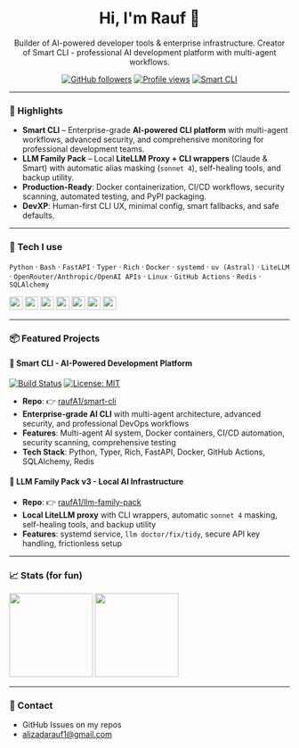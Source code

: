<h1 align="center">Hi, I'm Rauf 👋</h1>
<p align="center">
  Builder of AI-powered developer tools & enterprise infrastructure. Creator of Smart CLI - professional AI development platform with multi-agent workflows.
</p>

<p align="center">
  <a href="https://github.com/raufA1?tab=followers"><img alt="GitHub followers" src="https://img.shields.io/github/followers/raufA1?style=flat&label=Followers"></a>
  <a href="https://github.com/raufA1"><img alt="Profile views" src="https://komarev.com/ghpvc/?username=raufA1&style=flat&color=blue"></a>
  <a href="https://github.com/raufA1/smart-cli"><img alt="Smart CLI" src="https://img.shields.io/badge/Project-Smart%20CLI-0066CC?logo=github"></a>
</p>

---

### 🚀 Highlights
- **Smart CLI** – Enterprise-grade **AI-powered CLI platform** with multi-agent workflows, advanced security, and comprehensive monitoring for professional development teams.
- **LLM Family Pack** – Local **LiteLLM Proxy + CLI wrappers** (Claude & Smart) with automatic alias masking (`sonnet 4`), self-healing tools, and backup utility.
- **Production-Ready**: Docker containerization, CI/CD workflows, security scanning, automated testing, and PyPI packaging.
- **DevXP**: Human-first CLI UX, minimal config, smart fallbacks, and safe defaults.

---

### 🧰 Tech I use
`Python` · `Bash` · `FastAPI` · `Typer` · `Rich` · `Docker` · `systemd` · `uv (Astral)` · `LiteLLM` · `OpenRouter/Anthropic/OpenAI APIs` · `Linux` · `GitHub Actions` · `Redis` · `SQLAlchemy`

<p>
  <img height="24" src="https://img.shields.io/badge/Python-3776AB?logo=python&logoColor=white">
  <img height="24" src="https://img.shields.io/badge/Bash-121011?logo=gnu-bash&logoColor=white">
  <img height="24" src="https://img.shields.io/badge/FastAPI-009688?logo=fastapi&logoColor=white">
  <img height="24" src="https://img.shields.io/badge/Docker-2496ED?logo=docker&logoColor=white">
  <img height="24" src="https://img.shields.io/badge/Redis-DC382D?logo=redis&logoColor=white">
  <img height="24" src="https://img.shields.io/badge/Linux-000?logo=linux&logoColor=white">
  <img height="24" src="https://img.shields.io/badge/LiteLLM-111?logo=github&logoColor=white">
</p>

---

### 📦 Featured Projects

#### 🚀 Smart CLI - AI-Powered Development Platform
[![Build Status](https://img.shields.io/github/actions/workflow/status/raufA1/smart-cli/ci.yml?branch=main&label=Build%20Status)](https://github.com/raufA1/smart-cli/actions)
[![License: MIT](https://img.shields.io/badge/License-MIT-yellow.svg)](https://opensource.org/licenses/MIT)

- **Repo**: 👉 <a href="https://github.com/raufA1/smart-cli">raufA1/smart-cli</a>
- **Enterprise-grade AI CLI** with multi-agent architecture, advanced security, and professional DevOps workflows
- **Features**: Multi-agent AI system, Docker containers, CI/CD automation, security scanning, comprehensive testing
- **Tech Stack**: Python, Typer, Rich, FastAPI, Docker, GitHub Actions, SQLAlchemy, Redis

#### 🔧 LLM Family Pack v3 - Local AI Infrastructure
- **Repo**: 👉 <a href="https://github.com/raufA1/llm-family-pack">raufA1/llm-family-pack</a>  
- **Local LiteLLM proxy** with CLI wrappers, automatic `sonnet 4` masking, self-healing tools, and backup utility
- **Features**: systemd service, `llm doctor/fix/tidy`, secure API key handling, frictionless setup


---

### 📈 Stats (for fun)
<p>
  <img height="150" src="https://github-readme-stats.vercel.app/api?username=raufA1&show_icons=true&hide_title=true&count_private=true&theme=default">
  <img height="150" src="https://github-readme-stats.vercel.app/api/top-langs/?username=raufA1&layout=compact&theme=default&hide_title=true">
</p>

---

### 💬 Contact
- GitHub Issues on my repos
- alizadarauf1@gmail.com

